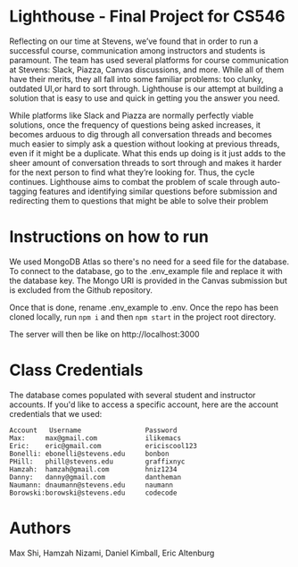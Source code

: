 # Lighthouse - Final Project for CS546
Reflecting on our time at Stevens, we’ve found that in order to run a successful course, communication among instructors and students is paramount. The team has used several platforms for course communication at Stevens: Slack, Piazza, Canvas discussions, and more.  While all of them have their merits, they all fall into some familiar problems:  too clunky, outdated UI,or hard to sort through.  Lighthouse is our attempt at building a solution that is easy to use and quick in getting you the answer you need.

While platforms like Slack and Piazza are normally perfectly viable solutions,  once the frequency of questions being asked increases,  it becomes arduous to dig through all conversation threads and becomes much easier to simply ask a question without looking at previous threads, even if it might be a duplicate.  What this ends up doing is it just adds to the sheer amount of  conversation  threads  to  sort  through  and  makes  it  harder  for  the  next person to find what they’re looking for.  Thus, the cycle continues.  Lighthouse aims to combat the problem of scale through auto-tagging features and identifying similar questions before submission and redirecting them to questions that might be able to solve their problem


# Instructions on how to run
We used MongoDB Atlas so there's no need for a seed file for the database. To connect to the database, go to the .env_example file and replace it with the database key. The Mongo URI is provided in the Canvas submission but is excluded from the Github repository.

Once that is done, rename .env_example to .env. Once the repo has been cloned locally, run 
```npm i```
and then 
```npm start```
in the project root directory.

The server will then be like on http://localhost:3000 

# Class Credentials 
The database comes populated with several student and instructor accounts. If you'd like to access a specific account, here are the account credentials that we used: 

```
Account   Username                Password
Max:     max@gmail.com            ilikemacs
Eric:    eric@gmail.com           ericiscool123
Bonelli: ebonelli@stevens.edu     bonbon
PHill:   phill@stevens.edu        graffixnyc
Hamzah:  hamzah@gmail.com         hniz1234
Danny:   danny@gmail.com          dantheman
Naumann: dnaumann@stevens.edu     naumann
Borowski:borowski@stevens.edu     codecode

```

# Authors
Max Shi, Hamzah Nizami, Daniel Kimball, Eric Altenburg
